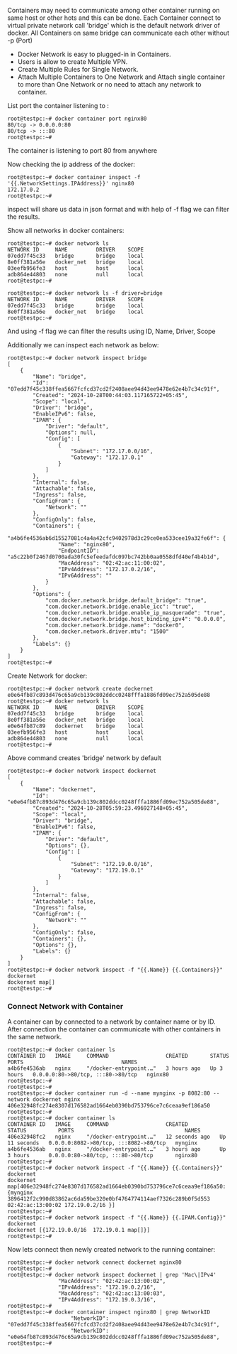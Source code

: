 Containers may need to communicate among other container running on same host or other hots and this can be done. Each Container connect to virtual private network call 'bridge' which is the default network driver of docker. All Containers on same bridge can communicate each other without -p (Port) 
* Docker Network is easy to plugged-in in Containers.
* Users is allow to create Multiple VPN.
* Create Multiple Rules for Single Network.
* Attach Multiple Containers to One Network and Attach single container to more than One Network or no need to attach any network to container.

List port the container listening to :
```
root@testpc:~# docker container port nginx80
80/tcp -> 0.0.0.0:80
80/tcp -> :::80
root@testpc:~#
```
The container is listening to port 80 from anywhere

Now checking the ip address of the docker:
```
root@testpc:~# docker container inspect -f '{{.NetworkSettings.IPAddress}}' nginx80
172.17.0.2
root@testpc:~#
```
inspect will share us data in json format and with help of -f flag we can filter the results.

Show all networks in docker containers:
```
root@testpc:~# docker network ls
NETWORK ID     NAME         DRIVER    SCOPE
07edd7f45c33   bridge       bridge    local
8e0ff381a56e   docker_net   bridge    local
03eefb956fe3   host         host      local
adb864e44803   none         null      local
root@testpc:~#

root@testpc:~# docker network ls -f driver=bridge
NETWORK ID     NAME         DRIVER    SCOPE
07edd7f45c33   bridge       bridge    local
8e0ff381a56e   docker_net   bridge    local
root@testpc:~#
```
And using -f flag we can filter the results using ID, Name, Driver, Scope

Additionally we can inspect each network as below:
```
root@testpc:~# docker network inspect bridge
[
    {
        "Name": "bridge",
        "Id": "07edd7f45c338ffea5667fcfcd37cd2f2408aee94d43ee9478e62e4b7c34c91f",
        "Created": "2024-10-28T00:44:03.117165722+05:45",
        "Scope": "local",
        "Driver": "bridge",
        "EnableIPv6": false,
        "IPAM": {
            "Driver": "default",
            "Options": null,
            "Config": [
                {
                    "Subnet": "172.17.0.0/16",
                    "Gateway": "172.17.0.1"
                }
            ]
        },
        "Internal": false,
        "Attachable": false,
        "Ingress": false,
        "ConfigFrom": {
            "Network": ""
        },
        "ConfigOnly": false,
        "Containers": {
            "a4b6fe4536ab6d15527081c4a4a42cfc9402978d3c29ce0ea533cee19a32fe6f": {
                "Name": "nginx80",
                "EndpointID": "a5c22b0f2467d0700ada30fc5efeedafdc097bc742bb0aa0558dfd40ef4b4b1d",
                "MacAddress": "02:42:ac:11:00:02",
                "IPv4Address": "172.17.0.2/16",
                "IPv6Address": ""
            }
        },
        "Options": {
            "com.docker.network.bridge.default_bridge": "true",
            "com.docker.network.bridge.enable_icc": "true",
            "com.docker.network.bridge.enable_ip_masquerade": "true",
            "com.docker.network.bridge.host_binding_ipv4": "0.0.0.0",
            "com.docker.network.bridge.name": "docker0",
            "com.docker.network.driver.mtu": "1500"
        },
        "Labels": {}
    }
]
root@testpc:~#
```

Create Network for docker:
```
root@testpc:~# docker network create dockernet
e0e64fb87c893d476c65a9cb139c802ddcc0248fffa1886fd09ec752a505de88
root@testpc:~# docker network ls
NETWORK ID     NAME         DRIVER    SCOPE
07edd7f45c33   bridge       bridge    local
8e0ff381a56e   docker_net   bridge    local
e0e64fb87c89   dockernet    bridge    local
03eefb956fe3   host         host      local
adb864e44803   none         null      local
root@testpc:~#
```
Above command creates 'bridge' network by default 

```
root@testpc:~# docker network inspect dockernet
[
    {
        "Name": "dockernet",
        "Id": "e0e64fb87c893d476c65a9cb139c802ddcc0248fffa1886fd09ec752a505de88",
        "Created": "2024-10-28T05:59:23.496927148+05:45",
        "Scope": "local",
        "Driver": "bridge",
        "EnableIPv6": false,
        "IPAM": {
            "Driver": "default",
            "Options": {},
            "Config": [
                {
                    "Subnet": "172.19.0.0/16",
                    "Gateway": "172.19.0.1"
                }
            ]
        },
        "Internal": false,
        "Attachable": false,
        "Ingress": false,
        "ConfigFrom": {
            "Network": ""
        },
        "ConfigOnly": false,
        "Containers": {},
        "Options": {},
        "Labels": {}
    }
]
root@testpc:~# docker network inspect -f "{{.Name}} {{.Containers}}" dockernet
dockernet map[]
root@testpc:~#
```

### Connect Network with Container
A container can by connected to a network by container name or by ID. After connection the container can communicate with other containers in the same network.

```
root@testpc:~# docker container ls
CONTAINER ID   IMAGE     COMMAND                  CREATED       STATUS       PORTS                               NAMES
a4b6fe4536ab   nginx     "/docker-entrypoint.…"   3 hours ago   Up 3 hours   0.0.0.0:80->80/tcp, :::80->80/tcp   nginx80
root@testpc:~#
root@testpc:~#
root@testpc:~# docker container run -d --name mynginx -p 8082:80 --network dockernet nginx
406e32948fc274e8307d176582ad1664eb0390bd753796ce7c6ceaa9ef186a50
root@testpc:~#
root@testpc:~# docker container ls
CONTAINER ID   IMAGE     COMMAND                  CREATED          STATUS          PORTS                                   NAMES
406e32948fc2   nginx     "/docker-entrypoint.…"   12 seconds ago   Up 11 seconds   0.0.0.0:8082->80/tcp, :::8082->80/tcp   mynginx
a4b6fe4536ab   nginx     "/docker-entrypoint.…"   3 hours ago      Up 3 hours      0.0.0.0:80->80/tcp, :::80->80/tcp       nginx80
root@testpc:~#
root@testpc:~# docker network inspect -f "{{.Name}} {{.Containers}}" dockernet
dockernet map[406e32948fc274e8307d176582ad1664eb0390bd753796ce7c6ceaa9ef186a50:{mynginx 3896412f2c990d83862ac6da59be320e0bf4764774114aef7326c289b0f5d553 02:42:ac:13:00:02 172.19.0.2/16 }]
root@testpc:~#
root@testpc:~# docker network inspect -f "{{.Name}} {{.IPAM.Config}}" dockernet
dockernet [{172.19.0.0/16  172.19.0.1 map[]}]
root@testpc:~#
```

Now lets connect then newly created network to the running container:
```
root@testpc:~# docker network connect dockernet nginx80
root@testpc:~#
root@testpc:~# docker network inspect dockernet | grep 'Mac\|IPv4'
                "MacAddress": "02:42:ac:13:00:02",
                "IPv4Address": "172.19.0.2/16",
                "MacAddress": "02:42:ac:13:00:03",
                "IPv4Address": "172.19.0.3/16",
root@testpc:~#
root@testpc:~# docker container inspect nginx80 | grep NetworkID
                    "NetworkID": "07edd7f45c338ffea5667fcfcd37cd2f2408aee94d43ee9478e62e4b7c34c91f",
                    "NetworkID": "e0e64fb87c893d476c65a9cb139c802ddcc0248fffa1886fd09ec752a505de88",
root@testpc:~#
```
